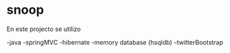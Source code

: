 # snoop

En este projecto se utilizo

-java
-springMVC
-hibernate
-memory database (hsqldb)
-twitterBootstrap
